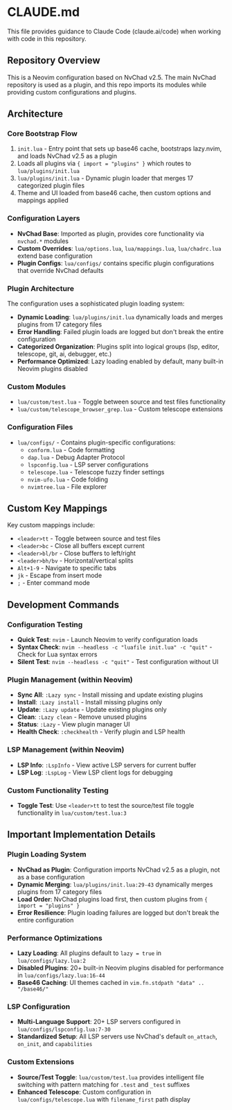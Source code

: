 # CLAUDE.md

This file provides guidance to Claude Code (claude.ai/code) when working with code in this repository.

## Repository Overview

This is a Neovim configuration based on NvChad v2.5. The main NvChad repository is used as a plugin, and this repo imports its modules while providing custom configurations and plugins.

## Architecture

### Core Bootstrap Flow
1. `init.lua` - Entry point that sets up base46 cache, bootstraps lazy.nvim, and loads NvChad v2.5 as a plugin
2. Loads all plugins via `{ import = "plugins" }` which routes to `lua/plugins/init.lua`
3. `lua/plugins/init.lua` - Dynamic plugin loader that merges 17 categorized plugin files
4. Theme and UI loaded from base46 cache, then custom options and mappings applied

### Configuration Layers
- **NvChad Base**: Imported as plugin, provides core functionality via `nvchad.*` modules
- **Custom Overrides**: `lua/options.lua`, `lua/mappings.lua`, `lua/chadrc.lua` extend base configuration
- **Plugin Configs**: `lua/configs/` contains specific plugin configurations that override NvChad defaults

### Plugin Architecture
The configuration uses a sophisticated plugin loading system:
- **Dynamic Loading**: `lua/plugins/init.lua` dynamically loads and merges plugins from 17 category files
- **Error Handling**: Failed plugin loads are logged but don't break the entire configuration
- **Categorized Organization**: Plugins split into logical groups (lsp, editor, telescope, git, ai, debugger, etc.)
- **Performance Optimized**: Lazy loading enabled by default, many built-in Neovim plugins disabled

### Custom Modules
- `lua/custom/test.lua` - Toggle between source and test files functionality
- `lua/custom/telescope_browser_grep.lua` - Custom telescope extensions

### Configuration Files
- `lua/configs/` - Contains plugin-specific configurations:
  - `conform.lua` - Code formatting
  - `dap.lua` - Debug Adapter Protocol
  - `lspconfig.lua` - LSP server configurations
  - `telescope.lua` - Telescope fuzzy finder settings
  - `nvim-ufo.lua` - Code folding
  - `nvimtree.lua` - File explorer

## Custom Key Mappings

Key custom mappings include:
- `<leader>tt` - Toggle between source and test files
- `<leader>bc` - Close all buffers except current
- `<leader>bl/br` - Close buffers to left/right
- `<leader>bh/bv` - Horizontal/vertical splits
- `Alt+1-9` - Navigate to specific tabs
- `jk` - Escape from insert mode
- `;` - Enter command mode

## Development Commands

### Configuration Testing
- **Quick Test**: `nvim` - Launch Neovim to verify configuration loads
- **Syntax Check**: `nvim --headless -c "luafile init.lua" -c "quit"` - Check for Lua syntax errors
- **Silent Test**: `nvim --headless -c "quit"` - Test configuration without UI

### Plugin Management (within Neovim)
- **Sync All**: `:Lazy sync` - Install missing and update existing plugins  
- **Install**: `:Lazy install` - Install missing plugins only
- **Update**: `:Lazy update` - Update existing plugins only
- **Clean**: `:Lazy clean` - Remove unused plugins
- **Status**: `:Lazy` - View plugin manager UI
- **Health Check**: `:checkhealth` - Verify plugin and LSP health

### LSP Management (within Neovim)  
- **LSP Info**: `:LspInfo` - View active LSP servers for current buffer
- **LSP Log**: `:LspLog` - View LSP client logs for debugging

### Custom Functionality Testing
- **Toggle Test**: Use `<leader>tt` to test the source/test file toggle functionality in `lua/custom/test.lua:3`

## Important Implementation Details

### Plugin Loading System
- **NvChad as Plugin**: Configuration imports NvChad v2.5 as a plugin, not as a base configuration
- **Dynamic Merging**: `lua/plugins/init.lua:29-43` dynamically merges plugins from 17 category files
- **Load Order**: NvChad plugins load first, then custom plugins from `{ import = "plugins" }`
- **Error Resilience**: Plugin loading failures are logged but don't break the entire configuration

### Performance Optimizations  
- **Lazy Loading**: All plugins default to `lazy = true` in `lua/configs/lazy.lua:2`
- **Disabled Plugins**: 20+ built-in Neovim plugins disabled for performance in `lua/configs/lazy.lua:16-44`
- **Base46 Caching**: UI themes cached in `vim.fn.stdpath "data" .. "/base46/"`

### LSP Configuration
- **Multi-Language Support**: 20+ LSP servers configured in `lua/configs/lspconfig.lua:7-30`
- **Standardized Setup**: All LSP servers use NvChad's default `on_attach`, `on_init`, and `capabilities`

### Custom Extensions
- **Source/Test Toggle**: `lua/custom/test.lua` provides intelligent file switching with pattern matching for `.test` and `_test` suffixes
- **Enhanced Telescope**: Custom configuration in `lua/configs/telescope.lua` with `filename_first` path display